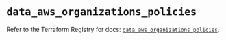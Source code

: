 # `data_aws_organizations_policies`

Refer to the Terraform Registry for docs: [`data_aws_organizations_policies`](https://registry.terraform.io/providers/hashicorp/aws/6.11.0/docs/data-sources/organizations_policies).
